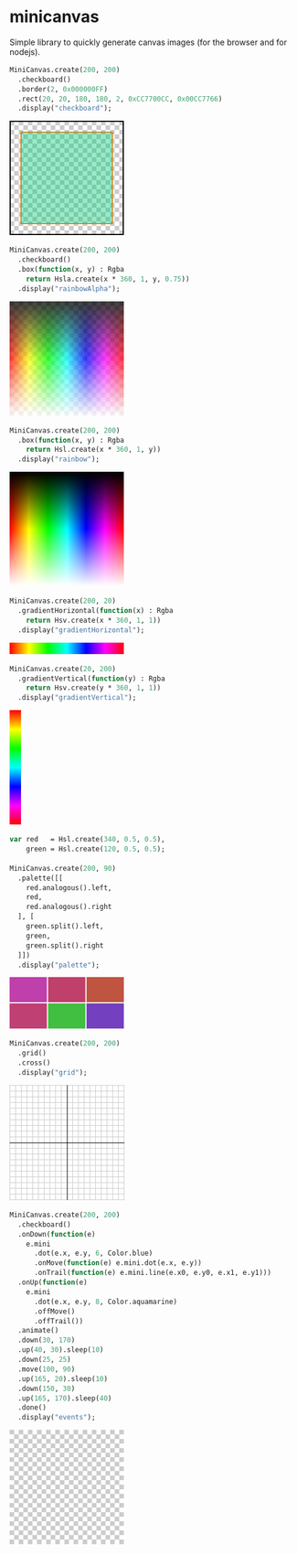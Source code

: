 # minicanvas

Simple library to quickly generate canvas images (for the browser and for nodejs).

```haxe
MiniCanvas.create(200, 200)
  .checkboard()
  .border(2, 0x000000FF)
  .rect(20, 20, 180, 180, 2, 0xCC7700CC, 0x00CC7766)
  .display("checkboard");
```

![checkboard](https://github.com/fponticelli/minicanvas/raw/master/images/checkboard.png?raw=true "checkboard")

```haxe
MiniCanvas.create(200, 200)
  .checkboard()
  .box(function(x, y) : Rgba
    return Hsla.create(x * 360, 1, y, 0.75))
  .display("rainbowAlpha");
```

![rainbow alpha](https://github.com/fponticelli/minicanvas/raw/master/images/rainbowAlpha.png?raw=true "rainbow alpha")

```haxe
MiniCanvas.create(200, 200)
  .box(function(x, y) : Rgba
    return Hsl.create(x * 360, 1, y))
  .display("rainbow");
```

![rainbow](https://github.com/fponticelli/minicanvas/raw/master/images/rainbow.png?raw=true "rainbow")

```haxe
MiniCanvas.create(200, 20)
  .gradientHorizontal(function(x) : Rgba
    return Hsv.create(x * 360, 1, 1))
  .display("gradientHorizontal");
```

![gradient horizontal](https://github.com/fponticelli/minicanvas/raw/master/images/gradientHorizontal.png?raw=true "gradient horizontal")

```haxe
MiniCanvas.create(20, 200)
  .gradientVertical(function(y) : Rgba
    return Hsv.create(y * 360, 1, 1))
  .display("gradientVertical");
```

![gradient vertical](https://github.com/fponticelli/minicanvas/raw/master/images/gradientVertical.png?raw=true "gradient vertical")

```haxe
var red   = Hsl.create(340, 0.5, 0.5),
    green = Hsl.create(120, 0.5, 0.5);

MiniCanvas.create(200, 90)
  .palette([[
    red.analogous().left,
    red,
    red.analogous().right
  ], [
    green.split().left,
    green,
    green.split().right
  ]])
  .display("palette");
```

![color palette](https://github.com/fponticelli/minicanvas/raw/master/images/palette.png?raw=true "color palette")

```haxe
MiniCanvas.create(200, 200)
  .grid()
  .cross()
  .display("grid");
```

![grid](https://github.com/fponticelli/minicanvas/raw/master/images/grid.png?raw=true "grid")

```haxe
MiniCanvas.create(200, 200)
  .checkboard()
  .onDown(function(e)
    e.mini
      .dot(e.x, e.y, 6, Color.blue)
      .onMove(function(e) e.mini.dot(e.x, e.y))
      .onTrail(function(e) e.mini.line(e.x0, e.y0, e.x1, e.y1)))
  .onUp(function(e)
    e.mini
      .dot(e.x, e.y, 8, Color.aquamarine)
      .offMove()
      .offTrail())
  .animate()
  .down(30, 170)
  .up(40, 30).sleep(10)
  .down(25, 25)
  .move(100, 90)
  .up(165, 20).sleep(10)
  .down(150, 30)
  .up(165, 170).sleep(40)
  .done()
  .display("events");
```

![events](https://github.com/fponticelli/minicanvas/raw/master/images/events.gif?raw=true "events")